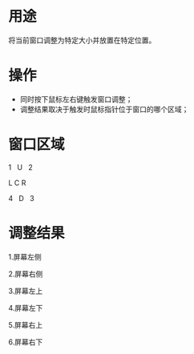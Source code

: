 # 用途
将当前窗口调整为特定大小并放置在特定位置。

# 操作
- 同时按下鼠标左右键触发窗口调整；
- 调整结果取决于触发时鼠标指针位于窗口的哪个区域；

# 窗口区域
1    U    2

L    C    R

4    D    3

# 调整结果
1.屏幕左侧

2.屏幕右侧

3.屏幕左上

4.屏幕左下

5.屏幕右上

6.屏幕右下
